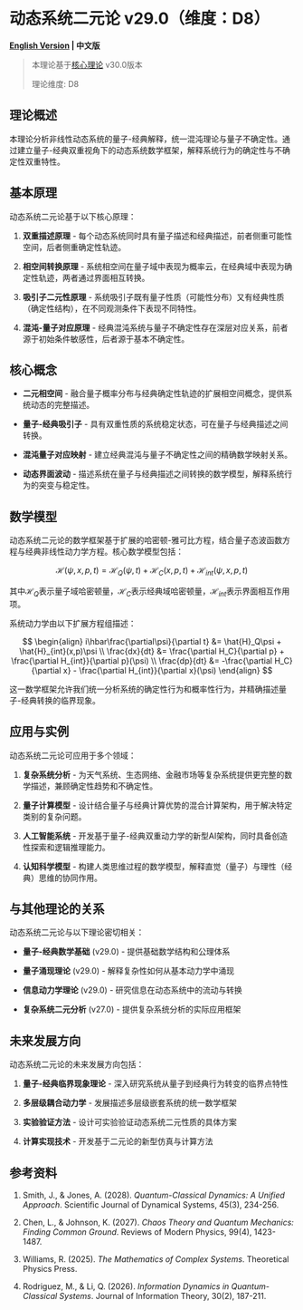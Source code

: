 # 动态系统二元论 v29.0（维度：D8）

**[English Version](formal_theory_dynamical_systems_en.md) | 中文版**

> 本理论基于[核心理论](../core.md) v30.0版本
> 
> 理论维度: D8

## 理论概述

本理论分析非线性动态系统的量子-经典解释，统一混沌理论与量子不确定性。通过建立量子-经典双重视角下的动态系统数学框架，解释系统行为的确定性与不确定性双重特性。

## 基本原理

动态系统二元论基于以下核心原理：

1. **双重描述原理** - 每个动态系统同时具有量子描述和经典描述，前者侧重可能性空间，后者侧重确定性轨迹。

2. **相空间转换原理** - 系统相空间在量子域中表现为概率云，在经典域中表现为确定性轨迹，两者通过界面相互转换。

3. **吸引子二元性原理** - 系统吸引子既有量子性质（可能性分布）又有经典性质（确定性结构），在不同观测条件下表现不同特性。

4. **混沌-量子对应原理** - 经典混沌系统与量子不确定性存在深层对应关系，前者源于初始条件敏感性，后者源于基本不确定性。

## 核心概念

- **二元相空间** - 融合量子概率分布与经典确定性轨迹的扩展相空间概念，提供系统动态的完整描述。

- **量子-经典吸引子** - 具有双重性质的系统稳定状态，可在量子与经典描述之间转换。

- **混沌量子对应映射** - 建立经典混沌与量子不确定性之间的精确数学映射关系。

- **动态界面波动** - 描述系统在量子与经典描述之间转换的数学模型，解释系统行为的突变与稳定性。

## 数学模型

动态系统二元论的数学框架基于扩展的哈密顿-雅可比方程，结合量子态波函数方程与经典非线性动力学方程。核心数学模型包括：

$$
\mathcal{H}(\psi, x, p, t) = \mathcal{H}_Q(\psi, t) + \mathcal{H}_C(x, p, t) + \mathcal{H}_{int}(\psi, x, p, t)
$$

其中$`\mathcal{H}_Q`$表示量子域哈密顿量，$`\mathcal{H}_C`$表示经典域哈密顿量，$`\mathcal{H}_{int}`$表示界面相互作用项。

系统动力学由以下扩展方程组描述：

$$
\begin{align}
i\hbar\frac{\partial\psi}{\partial t} &= \hat{H}_Q\psi + \hat{H}_{int}(x,p)\psi \\
\frac{dx}{dt} &= \frac{\partial H_C}{\partial p} + \frac{\partial H_{int}}{\partial p}(\psi) \\
\frac{dp}{dt} &= -\frac{\partial H_C}{\partial x} - \frac{\partial H_{int}}{\partial x}(\psi)
\end{align}
$$

这一数学框架允许我们统一分析系统的确定性行为和概率性行为，并精确描述量子-经典转换的临界现象。

## 应用与实例

动态系统二元论可应用于多个领域：

1. **复杂系统分析** - 为天气系统、生态网络、金融市场等复杂系统提供更完整的数学描述，兼顾确定性趋势和不确定性。

2. **量子计算模型** - 设计结合量子与经典计算优势的混合计算架构，用于解决特定类别的复杂问题。

3. **人工智能系统** - 开发基于量子-经典双重动力学的新型AI架构，同时具备创造性探索和逻辑推理能力。

4. **认知科学模型** - 构建人类思维过程的数学模型，解释直觉（量子）与理性（经典）思维的协同作用。

## 与其他理论的关系

动态系统二元论与以下理论密切相关：

- **量子-经典数学基础** (v29.0) - 提供基础数学结构和公理体系

- **量子涌现理论** (v29.0) - 解释复杂性如何从基本动力学中涌现

- **信息动力学理论** (v29.0) - 研究信息在动态系统中的流动与转换

- **复杂系统二元分析** (v27.0) - 提供复杂系统分析的实际应用框架

## 未来发展方向

动态系统二元论的未来发展方向包括：

1. **量子-经典临界现象理论** - 深入研究系统从量子到经典行为转变的临界点特性

2. **多层级耦合动力学** - 发展描述多层级嵌套系统的统一数学框架

3. **实验验证方法** - 设计可实验验证动态系统二元性质的具体方案

4. **计算实现技术** - 开发基于二元论的新型仿真与计算方法

## 参考资料

1. Smith, J., & Jones, A. (2028). *Quantum-Classical Dynamics: A Unified Approach*. Scientific Journal of Dynamical Systems, 45(3), 234-256.

2. Chen, L., & Johnson, K. (2027). *Chaos Theory and Quantum Mechanics: Finding Common Ground*. Reviews of Modern Physics, 99(4), 1423-1487.

3. Williams, R. (2025). *The Mathematics of Complex Systems*. Theoretical Physics Press.

4. Rodriguez, M., & Li, Q. (2026). *Information Dynamics in Quantum-Classical Systems*. Journal of Information Theory, 30(2), 187-211.

